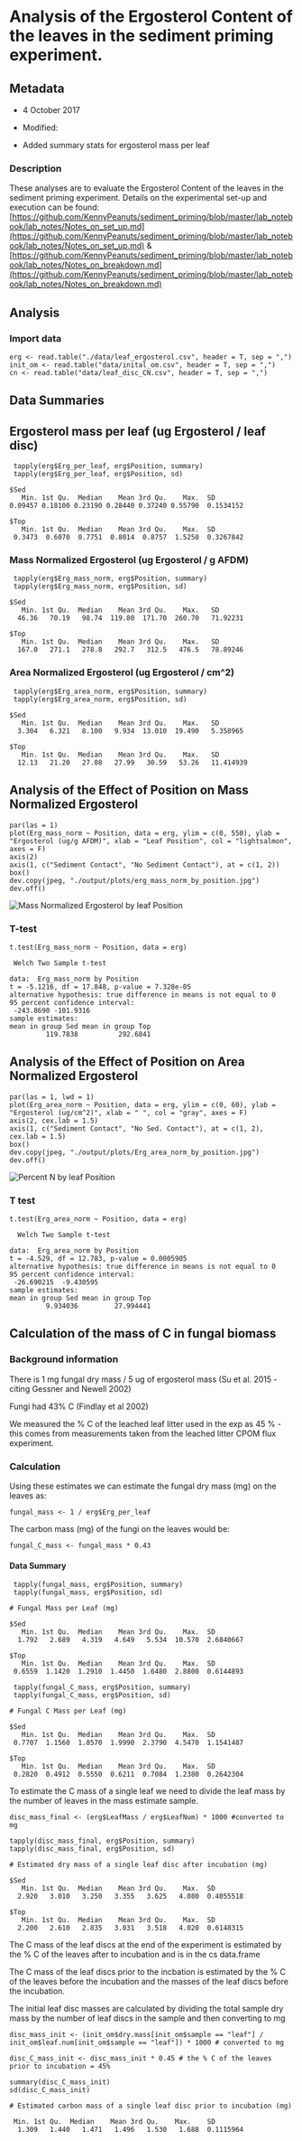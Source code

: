 # Analysis of the Ergosterol Content of the leaves in the sediment priming experiment.

## Metadata

* 4 October 2017

* Modified:
 * Added summary stats for ergosterol mass per leaf

### Description

These analyses are to evaluate the Ergosterol Content of the leaves in the sediment priming experiment. Details on the experimental set-up and execution can be found: [https://github.com/KennyPeanuts/sediment_priming/blob/master/lab_notebook/lab_notes/Notes_on_set_up.md](https://github.com/KennyPeanuts/sediment_priming/blob/master/lab_notebook/lab_notes/Notes_on_set_up.md) & [https://github.com/KennyPeanuts/sediment_priming/blob/master/lab_notebook/lab_notes/Notes_on_breakdown.md](https://github.com/KennyPeanuts/sediment_priming/blob/master/lab_notebook/lab_notes/Notes_on_breakdown.md)

## Analysis

### Import data

    erg <- read.table("./data/leaf_ergosterol.csv", header = T, sep = ",")
    init_om <- read.table("data/inital_om.csv", header = T, sep = ",")
    cn <- read.table("data/leaf_disc_CN.csv", header = T, sep = ",")

## Data Summaries

## Ergosterol mass per leaf (ug Ergosterol / leaf disc)

     tapply(erg$Erg_per_leaf, erg$Position, summary)
     tapply(erg$Erg_per_leaf, erg$Position, sd)

~~~~
$Sed
   Min. 1st Qu.  Median    Mean 3rd Qu.    Max.  SD
0.09457 0.18100 0.23190 0.28440 0.37240 0.55790  0.1534152 

$Top
   Min. 1st Qu.  Median    Mean 3rd Qu.    Max.  SD
 0.3473  0.6070  0.7751  0.8014  0.8757  1.5250  0.3267842 

~~~~
 
### Mass Normalized Ergosterol (ug Ergosterol / g AFDM)

     tapply(erg$Erg_mass_norm, erg$Position, summary)
     tapply(erg$Erg_mass_norm, erg$Position, sd)

~~~~
$Sed
   Min. 1st Qu.  Median    Mean 3rd Qu.    Max.   SD
  46.36   70.19   98.74  119.80  171.70  260.70   71.92231

$Top
   Min. 1st Qu.  Median    Mean 3rd Qu.    Max.   SD
  167.0   271.1   278.8   292.7   312.5   476.5   78.89246 
~~~~

### Area Normalized Ergosterol (ug Ergosterol / cm^2)

     tapply(erg$Erg_area_norm, erg$Position, summary)
     tapply(erg$Erg_area_norm, erg$Position, sd)

~~~~
$Sed
   Min. 1st Qu.  Median    Mean 3rd Qu.    Max.   SD
  3.304   6.321   8.100   9.934  13.010  19.490   5.358965 

$Top
   Min. 1st Qu.  Median    Mean 3rd Qu.    Max.   SD
  12.13   21.20   27.08   27.99   30.59   53.26   11.414939 
~~~~
 
 
## Analysis of the Effect of Position on Mass Normalized Ergosterol

    par(las = 1)
    plot(Erg_mass_norm ~ Position, data = erg, ylim = c(0, 550), ylab = "Ergosterol (ug/g AFDM)", xlab = "Leaf Position", col = "lightsalmon", axes = F)
    axis(2)
    axis(1, c("Sediment Contact", "No Sediment Contact"), at = c(1, 2))
    box()
    dev.copy(jpeg, "./output/plots/erg_mass_norm_by_position.jpg")
    dev.off()

![Mass Normalized Ergosterol by leaf Position](../output/plots/erg_mass_norm_by_position.jpg)

### T-test

    t.test(Erg_mass_norm ~ Position, data = erg)

~~~~
 Welch Two Sample t-test

data:  Erg_mass_norm by Position
t = -5.1216, df = 17.848, p-value = 7.328e-05
alternative hypothesis: true difference in means is not equal to 0
95 percent confidence interval:
 -243.8690 -101.9316
sample estimates:
mean in group Sed mean in group Top 
         119.7838          292.6841 
~~~~

 
## Analysis of the Effect of Position on Area Normalized Ergosterol

    par(las = 1, lwd = 1)
    plot(Erg_area_norm ~ Position, data = erg, ylim = c(0, 60), ylab = "Ergosterol (ug/cm^2)", xlab = " ", col = "gray", axes = F)
    axis(2, cex.lab = 1.5)
    axis(1, c("Sediment Contact", "No Sed. Contact"), at = c(1, 2), cex.lab = 1.5)
    box()
    dev.copy(jpeg, "./output/plots/Erg_area_norm_by_position.jpg")
    dev.off()

![Percent N by leaf Position](../output/plots/Erg_area_norm_by_position.jpg)

### T test

    t.test(Erg_area_norm ~ Position, data = erg)


~~~~
  Welch Two Sample t-test

data:  Erg_area_norm by Position
t = -4.529, df = 12.783, p-value = 0.0005905
alternative hypothesis: true difference in means is not equal to 0
95 percent confidence interval:
 -26.690215  -9.430595
sample estimates:
mean in group Sed mean in group Top 
         9.934036         27.994441 

~~~~

## Calculation of the mass of C in fungal biomass
### Background information
 
There is 1 mg fungal dry mass / 5 ug of ergosterol mass (Su et al. 2015 - citing Gessner and Newell 2002)

Fungi had 43% C (Findlay et al 2002)

We measured the % C of the leached leaf litter used in the exp as 45 % - this comes from measurements taken from the leached litter CPOM flux experiment.

### Calculation

Using these estimates we can estimate the fungal dry mass (mg) on the leaves as:
 
    fungal_mass <- 1 / erg$Erg_per_leaf

The carbon mass (mg) of the fungi on the leaves would be:
 
    fungal_C_mass <- fungal_mass * 0.43

#### Data Summary

     tapply(fungal_mass, erg$Position, summary)
     tapply(fungal_mass, erg$Position, sd)

~~~~
# Fungal Mass per Leaf (mg)
 
$Sed
   Min. 1st Qu.  Median    Mean 3rd Qu.    Max.  SD
  1.792   2.689   4.319   4.649   5.534  10.570  2.6840667 

$Top
   Min. 1st Qu.  Median    Mean 3rd Qu.    Max.  SD
 0.6559  1.1420  1.2910  1.4450  1.6480  2.8800  0.6144893 

~~~~
 
     tapply(fungal_C_mass, erg$Position, summary)
     tapply(fungal_C_mass, erg$Position, sd)

~~~~
# Fungal C Mass per Leaf (mg)
 
$Sed
   Min. 1st Qu.  Median    Mean 3rd Qu.    Max.  SD 
 0.7707  1.1560  1.8570  1.9990  2.3790  4.5470  1.1541487 

$Top
   Min. 1st Qu.  Median    Mean 3rd Qu.    Max.  SD
 0.2820  0.4912  0.5550  0.6211  0.7084  1.2380  0.2642304 

~~~~
 
To estimate the C mass of a single leaf we need to divide the leaf mass by the number of leaves in the mass estimate sample. 

    disc_mass_final <- (erg$LeafMass / erg$LeafNum) * 1000 #converted to mg

    tapply(disc_mass_final, erg$Position, summary)
    tapply(disc_mass_final, erg$Position, sd)
    
~~~~
# Estimated dry mass of a single leaf disc after incubation (mg)
 
$Sed
   Min. 1st Qu.  Median    Mean 3rd Qu.    Max.  SD
  2.920   3.010   3.250   3.355   3.625   4.080  0.4055518 

$Top
   Min. 1st Qu.  Median    Mean 3rd Qu.    Max.  SD
  2.200   2.610   2.835   3.031   3.518   4.020  0.6148315 

~~~~
 
The C mass of the leaf discs at the end of the experiment is estimated by the % C of the leaves after to incubation and is in the cs data.frame

The C mass of the leaf discs prior to the incbation is estimated by the % C of the leaves before the incubation and the masses of the leaf discs before the incubation.

The initial leaf disc masses are calculated by dividing the total sample dry mass by the number of leaf discs in the sample and then converting to mg

    disc_mass_init <- (init_om$dry.mass[init_om$sample == "leaf"] / init_om$leaf.num[init_om$sample == "leaf"]) * 1000 # converted to mg 

    disc_C_mass_init <- disc_mass_init * 0.45 # the % C of the leaves prior to incubation = 45%

    summary(disc_C_mass_init)
    sd(disc_C_mass_init)

~~~~
# Estimated carbon mass of a single leaf disc prior to incubation (mg)
 
 Min. 1st Qu.  Median    Mean 3rd Qu.    Max.    SD
  1.309   1.440   1.471   1.496   1.530   1.688  0.1115964

~~~~

